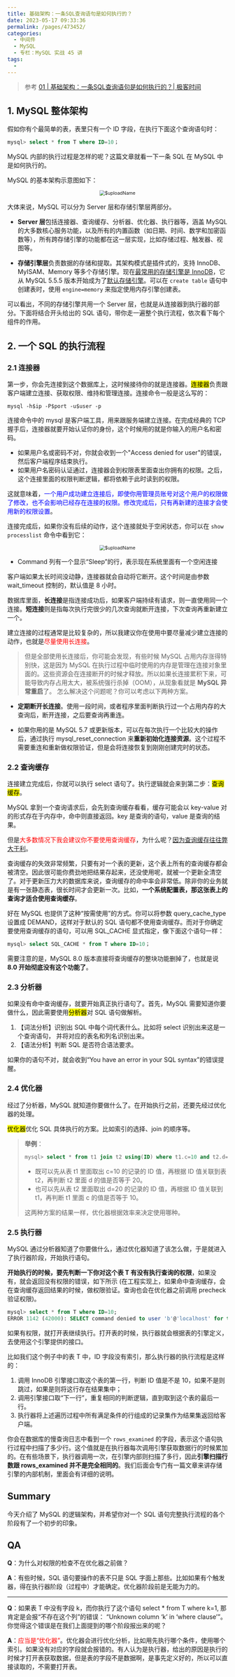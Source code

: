 ```yaml
---
title: 基础架构：一条SQL查询语句是如何执行的？
date: 2023-05-17 09:33:36
permalink: /pages/473452/
categories:
  - 中间件
  - MySQL
  - 专栏：MySQL 实战 45 讲
tags:
  - 
---
```


> 参考 [01 | 基础架构：一条SQL查询语句是如何执行的？| 极客时间](https://time.geekbang.org/column/article/68319)

## 1. MySQL 整体架构

假如你有个最简单的表，表里只有一个 ID 字段，在执行下面这个查询语句时：

```sql
mysql> select * from T where ID=10；
```

MySQL 内部的执行过程是怎样的呢？这篇文章就看一下一条 SQL 在 MySQL 中是如何执行的。

MySQL 的基本架构示意图如下：

<center><img src="https://blog-1310567564.cos.ap-beijing.myqcloud.com/img/20230517101533.png" alt="$uploadName" style="zoom:75%;" /></center>

大体来说，MySQL 可以分为 Server 层和存储引擎层两部分。

+ **Server 层**包括连接器、查询缓存、分析器、优化器、执行器等，涵盖 MySQL 的大多数核心服务功能，以及所有的内置函数（如日期、时间、数学和加密函数等），所有跨存储引擎的功能都在这一层实现，比如存储过程、触发器、视图等。

+ **存储引擎层**负责数据的存储和提取。其架构模式是插件式的，支持 InnoDB、MyISAM、Memory 等多个存储引擎。现在<u>最常用的存储引擎是 InnoDB</u>，它从 MySQL 5.5.5 版本开始成为了<u>默认存储引擎</u>。可以在 `create table` 语句中创建表时，使用 `engine=memory` 来指定使用内存引擎创建表。

可以看出，不同的存储引擎共用一个 Server 层，也就是从连接器到执行器的部分。下面将结合开头给出的 SQL 语句，带你走一遍整个执行流程，依次看下每个组件的作用。

## 2. 一个 SQL 的执行流程

### 2.1 连接器

第一步，你会先连接到这个数据库上，这时候接待你的就是连接器。<mark>连接器</mark>负责跟客户端建立连接、获取权限、维持和管理连接。连接命令一般是这么写的：

```shell
mysql -h$ip -P$port -u$user -p
```

连接命令中的 mysql 是客户端工具，用来跟服务端建立连接。在完成经典的 TCP 握手后，连接器就要开始认证你的身份，这个时候用的就是你输入的用户名和密码。

+ 如果用户名或密码不对，你就会收到一个"Access denied for user"的错误，然后客户端程序结束执行。
+ 如果用户名密码认证通过，连接器会到权限表里面查出你拥有的权限。之后，这个连接里面的权限判断逻辑，都将依赖于此时读到的权限。

这就意味着，<font color="blue">一个用户成功建立连接后，即使你用管理员账号对这个用户的权限做了修改，也不会影响已经存在连接的权限。修改完成后，只有再新建的连接才会使用新的权限设置</font>。

连接完成后，如果你没有后续的动作，这个连接就处于空闲状态，你可以在 `show processlist` 命令中看到它：

<center><img src="https://blog-1310567564.cos.ap-beijing.myqcloud.com/img/20230517102046.png" alt="$uploadName" style="zoom:75%;" /></center>

+ Command 列有一个显示“Sleep”的行，表示现在系统里面有一个空闲连接

客户端如果太长时间没动静，连接器就会自动将它断开。这个时间是由参数 wait_timeout 控制的，默认值是 8 小时。

数据库里面，**长连接**是指连接成功后，如果客户端持续有请求，则一直使用同一个连接。**短连接**则是指每次执行完很少的几次查询就断开连接，下次查询再重新建立一个。

建立连接的过程通常是比较复杂的，所以我建议你在使用中要尽量减少建立连接的动作，也就是<font color=red>尽量使用长连接</font>。

> 但是全部使用长连接后，你可能会发现，有些时候 MySQL 占用内存涨得特别快，这是因为 MySQL 在执行过程中临时使用的内存是管理在连接对象里面的。这些资源会在连接断开的时候才释放。所以如果长连接累积下来，可能导致内存占用太大，被系统强行杀掉（OOM），从现象看就是 **MySQL 异常重启**了。
怎么解决这个问题呢？你可以考虑以下两种方案。

+ **定期断开长连接**。使用一段时间，或者程序里面判断执行过一个占用内存的大查询后，断开连接，之后要查询再重连。

+ 如果你用的是 MySQL 5.7 或更新版本，可以在每次执行一个比较大的操作后，通过执行 mysql_reset_connection 来**重新初始化连接资源**。这个过程不需要重连和重新做权限验证，但是会将连接恢复到刚刚创建完时的状态。

### 2.2 查询缓存

连接建立完成后，你就可以执行 select 语句了。执行逻辑就会来到第二步：<mark>查询缓存</mark>。

MySQL 拿到一个查询请求后，会先到查询缓存看看，缓存可能会以 key-value 对的形式存在于内存中，命中则直接返回。key 是查询的语句，value 是查询的结果。

但是<font color=red>大多数情况下我会建议你不要使用查询缓存</font>，为什么呢？<u>因为查询缓存往往弊大于利</u>。

查询缓存的失效非常频繁，只要有对一个表的更新，这个表上所有的查询缓存都会被清空。因此很可能你费劲地把结果存起来，还没使用呢，就被一个更新全清空了。对于更新压力大的数据库来说，查询缓存的命中率会非常低。除非你的业务就是有一张静态表，很长时间才会更新一次。比如，**一个系统配置表，那这张表上的查询才适合使用查询缓存**。

好在 MySQL 也提供了这种“按需使用”的方式。你可以将参数 query_cache_type 设置成 DEMAND，这样对于默认的 SQL 语句都不使用查询缓存。而对于你确定要使用查询缓存的语句，可以用 SQL_CACHE 显式指定，像下面这个语句一样：

```sql
mysql> select SQL_CACHE * from T where ID=10；
```

需要注意的是，MySQL 8.0 版本直接将查询缓存的整块功能删掉了，也就是说 **8.0 开始彻底没有这个功能了**。

### 2.3 分析器

如果没有命中查询缓存，就要开始真正执行语句了。首先，MySQL 需要知道你要做什么，因此需要使用<mark>分析器</mark>对 SQL 语句做解析。

1. 【词法分析】识别出 SQL 中每个词代表什么。比如将 select 识别出来这是一个查询语句， 并将对应的表名和列名识别出来。
2. 【语法分析】判断 SQL 是否符合语法要求。

如果你的语句不对，就会收到“You have an error in your SQL syntax”的错误提醒。

### 2.4 优化器

经过了分析器，MySQL 就知道你要做什么了。在开始执行之前，还要先经过优化器的处理。

<mark>优化器</mark>优化 SQL 具体执行的方案。比如索引的选择、join 的顺序等。

> **举例**：
>
> ```sql
> mysql> select * from t1 join t2 using(ID) where t1.c=10 and t2.d=20;
> ```
>
> + 既可以先从表 t1 里面取出 c=10 的记录的 ID 值，再根据 ID 值关联到表 t2，再判断 t2 里面 d 的值是否等于 20。
> + 也可以先从表 t2 里面取出 d=20 的记录的 ID 值，再根据 ID 值关联到 t1，再判断 t1 里面 c 的值是否等于 10。
>
> 这两种方案的结果一样，优化器根据效率来决定使用哪种。

### 2.5 执行器

MySQL 通过分析器知道了你要做什么，通过优化器知道了该怎么做，于是就进入了执行器阶段，开始执行语句。

**开始执行的时候，要先判断一下你对这个表 T 有没有执行查询的权限**，如果没有，就会返回没有权限的错误，如下所示 (在工程实现上，如果命中查询缓存，会在查询缓存返回结果的时候，做权限验证。查询也会在优化器之前调用 precheck 验证权限)。

```sql
mysql> select * from T where ID=10;
ERROR 1142 (42000): SELECT command denied to user 'b'@'localhost' for table 'T'
```

如果有权限，就打开表继续执行。打开表的时候，执行器就会根据表的引擎定义，去使用这个引擎提供的接口。

比如我们这个例子中的表 T 中，ID 字段没有索引，那么执行器的执行流程是这样的：

1. 调用 InnoDB 引擎接口取这个表的第一行，判断 ID 值是不是 10，如果不是则跳过，如果是则将这行存在结果集中；
2. 调用引擎接口取“下一行”，重复相同的判断逻辑，直到取到这个表的最后一行。
3. 执行器将上述遍历过程中所有满足条件的行组成的记录集作为结果集返回给客户端。

你会在数据库的慢查询日志中看到一个 `rows_examined` 的字段，表示这个语句执行过程中扫描了多少行。这个值就是在执行器每次调用引擎获取数据行的时候累加的。在有些场景下，执行器调用一次，在引擎内部则扫描了多行，因此**引擎扫描行数跟 rows_examined 并不是完全相同的**。我们后面会专门有一篇文章来讲存储引擎的内部机制，里面会有详细的说明。

## Summary

今天介绍了 MySQL 的逻辑架构，并希望你对一个 SQL 语句完整执行流程的各个阶段有了一个初步的印象。

## QA

**Q**：为什么对权限的检查不在优化器之前做？

**A**：有些时候，SQL 语句要操作的表不只是 SQL 字面上那些。比如如果有个触发器，得在执行器阶段（过程中）才能确定。优化器阶段前是无能为力的。

---

**Q**：如果表 T 中没有字段 k，而你执行了这个语句 select * from T where k=1, 那肯定是会报“不存在这个列”的错误： “Unknown column ‘k’ in ‘where clause’”。你觉得这个错误是在我们上面提到的哪个阶段报出来的呢？

**A**：<font color="red">应当是“优化器”</font>。优化器会进行优化分析，比如用先执行哪个条件，使用哪个索引。如果没有对应的字段就会报错的。有人认为是执行器，给出的原因是执行的时候才打开表获取数据，但是表的字段不是数据啊，是事先定义好的，所以可以直接读取的，不需要打开表。
